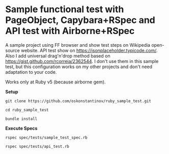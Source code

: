 # Sample functional test with PageObject, Capybara+RSpec and API test with Airborne+RSpec

A sample project using FF browser and show test steps on Wikipedia open-source website. API test show on https://jsonplaceholder.typicode.com/. Also I add universal drag'n'drop method based on https://gist.github.com/rcorreia/2362544. I don't use them in this sample test, but this configuration works on my other projects and don't need adaptation to your code. 

Works only at Ruby v5 (because airborne gem). 

**Setup**

`git clone https://github.com/oskonstantinov/ruby_sample_test.git`

`cd ruby_sample_test`

`bundle install`

**Execute Specs**

`rspec spec/tests/sample_test_spec.rb`

`rspec spec/tests/api_test.rb`
